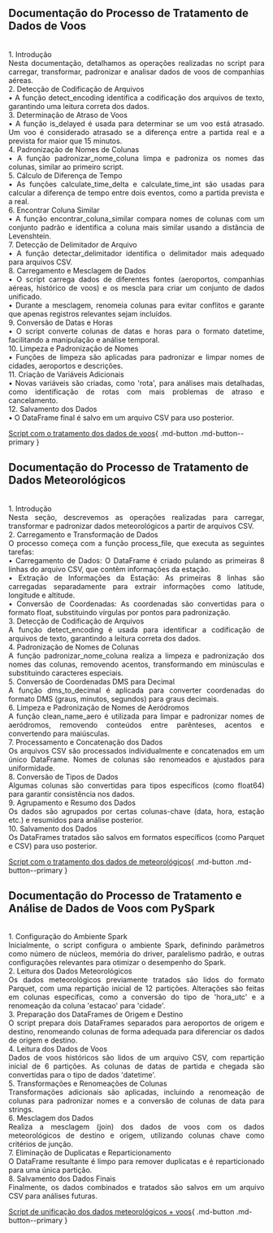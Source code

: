 ## Documentação do Processo de Tratamento de Dados de Voos
<div style="text-align: justify"><br />
1. Introdução<br />
Nesta documentação, detalhamos as operações realizadas no script para carregar, transformar, padronizar e analisar dados de voos de companhias aéreas.<br />
2. Detecção de Codificação de Arquivos<br />
•	A função detect_encoding identifica a codificação dos arquivos de texto, garantindo uma leitura correta dos dados.<br />
3. Determinação de Atraso de Voos<br />
•	A função is_delayed é usada para determinar se um voo está atrasado. Um voo é considerado atrasado se a diferença entre a partida real e a prevista for maior que 15 minutos.<br />
4. Padronização de Nomes de Colunas<br />
•	A função padronizar_nome_coluna limpa e padroniza os nomes das colunas, similar ao primeiro script.<br />
5. Cálculo de Diferença de Tempo<br />
•	As funções calculate_time_delta e calculate_time_int são usadas para calcular a diferença de tempo entre dois eventos, como a partida prevista e a real.<br />
6. Encontrar Coluna Similar<br />
•	A função encontrar_coluna_similar compara nomes de colunas com um conjunto padrão e identifica a coluna mais similar usando a distância de Levenshtein.<br />
7. Detecção de Delimitador de Arquivo<br />
•	A função detectar_delimitador identifica o delimitador mais adequado para arquivos CSV.<br />
8. Carregamento e Mesclagem de Dados<br />
•	O script carrega dados de diferentes fontes (aeroportos, companhias aéreas, histórico de voos) e os mescla para criar um conjunto de dados unificado.<br />
•	Durante a mesclagem, renomeia colunas para evitar conflitos e garante que apenas registros relevantes sejam incluídos.<br />
9. Conversão de Datas e Horas<br />
•	O script converte colunas de datas e horas para o formato datetime, facilitando a manipulação e análise temporal.<br />
10. Limpeza e Padronização de Nomes<br />
•	Funções de limpeza são aplicadas para padronizar e limpar nomes de cidades, aeroportos e descrições.<br />
11. Criação de Variáveis Adicionais<br />
•	Novas variáveis são criadas, como 'rota', para análises mais detalhadas, como identificação de rotas com mais problemas de atraso e cancelamento.<br />
12. Salvamento dos Dados<br />
•	O DataFrame final é salvo em um arquivo CSV para uso posterior.<br />
</div>

[Script com o tratamento dos dados de voos](https://github.com/pedromateusalmeida/aviacao_brasileira/blob/main/scripts_v2/2_2_tratamento_dados.ipynb){ .md-button .md-button--primary }


## Documentação do Processo de Tratamento de Dados Meteorológicos
<div style="text-align: justify"><br />
1. Introdução<br />
Nesta seção, descrevemos as operações realizadas para carregar, transformar e padronizar dados meteorológicos a partir de arquivos CSV.<br />
2. Carregamento e Transformação de Dados<br />
O processo começa com a função process_file, que executa as seguintes tarefas:<br />
•	Carregamento de Dados: O DataFrame é criado pulando as primeiras 8 linhas do arquivo CSV, que contêm informações da estação.<br />
•	Extração de Informações da Estação: As primeiras 8 linhas são carregadas separadamente para extrair informações como latitude, longitude e altitude.<br />
•	Conversão de Coordenadas: As coordenadas são convertidas para o formato float, substituindo vírgulas por pontos para padronização.<br />
3. Detecção de Codificação de Arquivos<br />
A função detect_encoding é usada para identificar a codificação de arquivos de texto, garantindo a leitura correta dos dados.<br />
4. Padronização de Nomes de Colunas<br />
A função padronizar_nome_coluna realiza a limpeza e padronização dos nomes das colunas, removendo acentos, transformando em minúsculas e substituindo caracteres especiais.<br />
5. Conversão de Coordenadas DMS para Decimal<br />
A função dms_to_decimal é aplicada para converter coordenadas do formato DMS (graus, minutos, segundos) para graus decimais.<br />
6. Limpeza e Padronização de Nomes de Aeródromos<br />
A função clean_name_aero é utilizada para limpar e padronizar nomes de aeródromos, removendo conteúdos entre parênteses, acentos e convertendo para maiúsculas.<br />
7. Processamento e Concatenação dos Dados<br />
Os arquivos CSV são processados individualmente e concatenados em um único DataFrame. Nomes de colunas são renomeados e ajustados para uniformidade.<br />
8. Conversão de Tipos de Dados<br />
Algumas colunas são convertidas para tipos específicos (como float64) para garantir consistência nos dados.<br />
9. Agrupamento e Resumo dos Dados<br />
Os dados são agrupados por certas colunas-chave (data, hora, estação etc.) e resumidos para análise posterior.<br />
10. Salvamento dos Dados<br />
Os DataFrames tratados são salvos em formatos específicos (como Parquet e CSV) para uso posterior.<br />
</div>

[Script com o tratamento dos dados de meteorológicos](https://github.com/pedromateusalmeida/aviacao_brasileira/blob/main/scripts_v2/2_1_tratamento_dados_meterologicos.ipynb){ .md-button .md-button--primary }


## Documentação do Processo de Tratamento e Análise de Dados de Voos com PySpark
<div style="text-align: justify"><br />
1. Configuração do Ambiente Spark<br />
Inicialmente, o script configura o ambiente Spark, definindo parâmetros como número de núcleos, memória do driver, paralelismo padrão, e outras configurações relevantes para otimizar o desempenho do Spark.<br />
2. Leitura dos Dados Meteorológicos<br />
Os dados meteorológicos previamente tratados são lidos do formato Parquet, com uma repartição inicial de 12 partições. Alterações são feitas em colunas específicas, como a conversão do tipo de 'hora_utc' e a renomeação da coluna 'estacao' para 'cidade'.<br />
3. Preparação dos DataFrames de Origem e Destino<br />
O script prepara dois DataFrames separados para aeroportos de origem e destino, renomeando colunas de forma adequada para diferenciar os dados de origem e destino.<br />
4. Leitura dos Dados de Voos<br />
Dados de voos históricos são lidos de um arquivo CSV, com repartição inicial de 6 partições. As colunas de datas de partida e chegada são convertidas para o tipo de dados 'datetime'.<br />
5. Transformações e Renomeações de Colunas<br />
Transformações adicionais são aplicadas, incluindo a renomeação de colunas para padronizar nomes e a conversão de colunas de data para strings.<br />
6. Mesclagem dos Dados<br />
Realiza a mesclagem (join) dos dados de voos com os dados meteorológicos de destino e origem, utilizando colunas chave como critérios de junção.<br />
7. Eliminação de Duplicatas e Reparticionamento<br />
O DataFrame resultante é limpo para remover duplicatas e é reparticionado para uma única partição.<br />
8. Salvamento dos Dados Finais<br />
Finalmente, os dados combinados e tratados são salvos em um arquivo CSV para análises futuras.<br />
</div>

[Script de unificação dos dados meteorológicos + voos](https://github.com/pedromateusalmeida/aviacao_brasileira/blob/main/scripts_v2/2_4_tratamento_voos_meteorologia.ipynb){ .md-button .md-button--primary }
